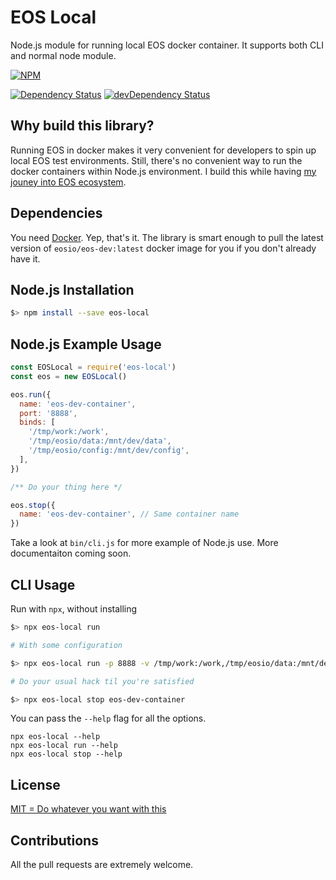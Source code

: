 # EOS Local

Node.js module for running local EOS docker container. It supports both CLI and normal node module.

[![NPM](https://nodei.co/npm/eos-local.png?downloads=true&downloadRank=true&stars=true)](https://nodei.co/npm/eos-local/)

[![Dependency Status](https://david-dm.org/smiled0g/eos-local.svg)](https://david-dm.org/smiled0g/eos-local)
[![devDependency Status](https://david-dm.org/smiled0g/eos-local/dev-status.svg)](https://david-dm.org/smiled0g/eos-local#info=devDependencies)

## Why build this library?

Running EOS in docker makes it very convenient for developers to spin up local EOS test environments. Still, there's no convenient way to run the docker containers within Node.js environment. I build this while having [my jouney into EOS ecosystem](https://github.com/smiled0g/eos-experiments).

## Dependencies

You need [Docker](https://www.docker.com/get-docker). Yep, that's it. The library is smart enough to pull the latest version of `eosio/eos-dev:latest` docker image for you if you don't already have it.

## Node.js Installation

```sh
$> npm install --save eos-local
```

## Node.js Example Usage

```js
const EOSLocal = require('eos-local')
const eos = new EOSLocal()

eos.run({
  name: 'eos-dev-container',
  port: '8888',
  binds: [
    '/tmp/work:/work',
    '/tmp/eosio/data:/mnt/dev/data',
    '/tmp/eosio/config:/mnt/dev/config',
  ],
})

/** Do your thing here */

eos.stop({
  name: 'eos-dev-container', // Same container name
})
```

Take a look at `bin/cli.js` for more example of Node.js use. More documentaiton coming soon.

## CLI Usage

Run with `npx`, without installing

```sh
$> npx eos-local run

# With some configuration

$> npx eos-local run -p 8888 -v /tmp/work:/work,/tmp/eosio/data:/mnt/dev/data eos-dev-container

# Do your usual hack til you're satisfied

$> npx eos-local stop eos-dev-container
```

You can pass the `--help` flag for all the options.

```
npx eos-local --help
npx eos-local run --help
npx eos-local stop --help
```

## License

[MIT = Do whatever you want with this](LICENSE.md)

## Contributions

All the pull requests are extremely welcome.
